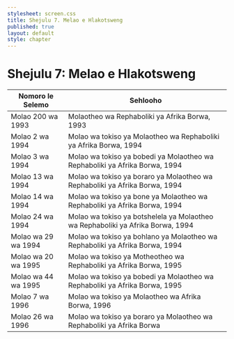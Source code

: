```yaml
---
stylesheet: screen.css
title: Shejulu 7. Melao e Hlakotsweng
published: true
layout: default
style: chapter
---
```


# Shejulu 7: Melao e Hlakotsweng

| Nomoro le Selemo | Sehlooho
| --- | ---
| Molao 200 wa 1993 | Molaotheo wa Rephaboliki ya Afrika Borwa, 1993
| Molao 2 wa 1994 | Molao wa tokiso ya Molaotheo wa Rephaboliki ya Afrika Borwa, 1994
| Molao 3 wa 1994 | Molao wa tokiso ya bobedi ya Molaotheo wa Rephaboliki ya Afrika Borwa, 1994
| Molao 13 wa 1994 | Molao wa tokiso ya boraro ya Molaotheo wa Rephaboliki ya Afrika Borwa, 1994
| Molao 14 wa 1994 | Molao wa tokiso ya bone ya Molaotheo wa Rephaboliki ya Afrika Borwa, 1994
| Molao 24 wa 1994 | Molao wa tokiso ya botshelela ya Molaotheo wa Rephaboliki ya Afrika Borwa, 1994
| Molao wa 29 wa 1994 | Molao wa tokiso ya bohlano ya Molaotheo wa Rephaboliki ya Afrika Borwa, 1994
| Molao wa 20 wa 1995 | Molao wa tokiso ya Motheotheo wa Rephaboliki ya Afrika Borwa, 1995
| Molao wa 44 wa 1995 | Molao wa tokiso ya bobedi ya Molaotheo wa Rephaboliki ya Afrika Borwa, 1995
| Molao 7 wa 1996 | Molao wa tokiso ya Molaotheo wa Afrika Borwa, 1996
| Molao 26 wa 1996 | Molao wa tokiso ya boraro ya Molaotheo wa Rephaboliki ya Afrika Borwa
